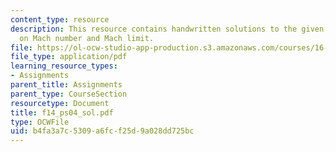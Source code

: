 ```yaml
---
content_type: resource
description: This resource contains handwritten solutions to the given problem set
  on Mach number and Mach limit.
file: https://ol-ocw-studio-app-production.s3.amazonaws.com/courses/16-01-unified-engineering-i-ii-iii-iv-fall-2005-spring-2006/b4fa3a7c5309a6fcf25d9a028dd725bc_f14_ps04_sol.pdf
file_type: application/pdf
learning_resource_types:
- Assignments
parent_title: Assignments
parent_type: CourseSection
resourcetype: Document
title: f14_ps04_sol.pdf
type: OCWFile
uid: b4fa3a7c-5309-a6fc-f25d-9a028dd725bc
---
```

